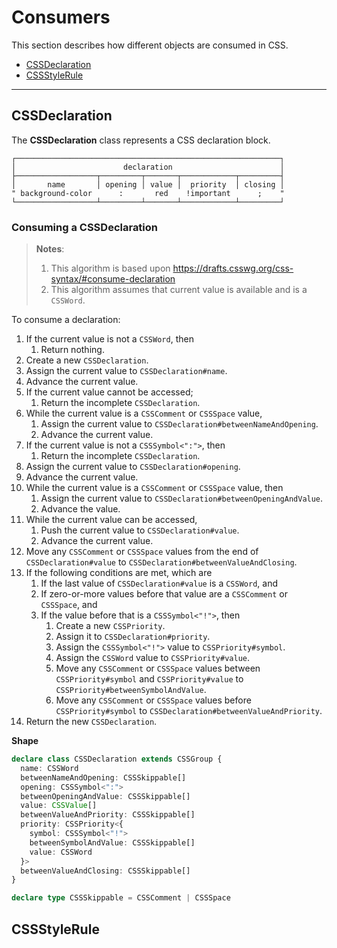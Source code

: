 # Consumers

This section describes how different objects are consumed in CSS.

- [CSSDeclaration](#cssdeclaration)
- [CSSStyleRule](#cssstylerule)

---

## CSSDeclaration

The **CSSDeclaration** class represents a CSS declaration block.

```
┌───────────────────────────────────────────────────────────┐
│                        declaration                        │
├──────────────────┬─────────┬───────┬────────────┬─────────┤
│       name       │ opening │ value │  priority  │ closing │
" background-color      :       red    !important      ;    "
└──────────────────┴─────────┴───────┴────────────┴─────────┘
```

### Consuming a CSSDeclaration

> **Notes**:
> 1. This algorithm is based upon https://drafts.csswg.org/css-syntax/#consume-declaration
> 2. This algorithm assumes that current value is available and is a `CSSWord`.

To consume a declaration:

1.  If the current value is not a `CSSWord`, then
    1. Return nothing.
2.  Create a new `CSSDeclaration`.
3.  Assign the current value to `CSSDeclaration#name`.
4.  Advance the current value.
5.  If the current value cannot be accessed;
    1. Return the incomplete `CSSDeclaration`.
6.  While the current value is a `CSSComment` or `CSSSpace` value,
    1. Assign the current value to `CSSDeclaration#betweenNameAndOpening`.
    2. Advance the current value.
7.  If the current value is not a `CSSSymbol<":">`, then
    1. Return the incomplete `CSSDeclaration`.
8.  Assign the current value to `CSSDeclaration#opening`.
9.  Advance the current value.
10. While the current value is a `CSSComment` or `CSSSpace` value, then
    1. Assign the current value to `CSSDeclaration#betweenOpeningAndValue`.
    2. Advance the value.
11. While the current value can be accessed,
    1. Push the current value to `CSSDeclaration#value`.
    2. Advance the current value.
12. Move any `CSSComment` or `CSSSpace` values from the end of `CSSDeclaration#value` to `CSSDeclaration#betweenValueAndClosing`.
13. If the following conditions are met, which are
    1. If the last value of `CSSDeclaration#value` is a `CSSWord`, and
    2. If zero-or-more values before that value are a `CSSComment` or `CSSSpace`, and
    3. If the value before that is a `CSSSymbol<"!">`, then
       1. Create a new `CSSPriority`.
       2. Assign it to `CSSDeclaration#priority`.
       3. Assign the `CSSSymbol<"!">` value to `CSSPriority#symbol`.
       4. Assign the `CSSWord` value to `CSSPriority#value`.
       5. Move any `CSSComment` or `CSSSpace` values between `CSSPriority#symbol` and `CSSPriority#value` to `CSSPriority#betweenSymbolAndValue`.
       6. Move any `CSSComment` or `CSSSpace` values before `CSSPriority#symbol` to `CSSDeclaration#betweenValueAndPriority`.
14. Return the new `CSSDeclaration`.

**Shape**

```ts
declare class CSSDeclaration extends CSSGroup {
  name: CSSWord
  betweenNameAndOpening: CSSSkippable[]
  opening: CSSSymbol<":">
  betweenOpeningAndValue: CSSSkippable[]
  value: CSSValue[]
  betweenValueAndPriority: CSSSkippable[]
  priority: CSSPriority<{
    symbol: CSSSymbol<"!">
    betweenSymbolAndValue: CSSSkippable[]
    value: CSSWord
  }>
  betweenValueAndClosing: CSSSkippable[]
}

declare type CSSSkippable = CSSComment | CSSSpace
```

## CSSStyleRule

